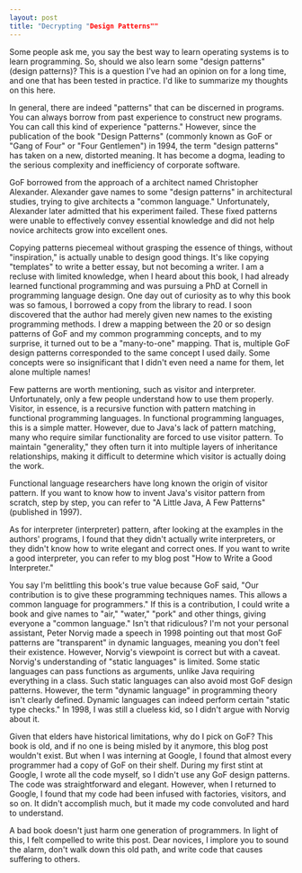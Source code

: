 ```yaml
---
layout: post
title: "Decrypting "Design Patterns""
---
```



Some people ask me, you say the best way to learn operating systems is to learn programming. So, should we also learn some "design patterns" (design patterns)? This is a question I've had an opinion on for a long time, and one that has been tested in practice. I'd like to summarize my thoughts on this here.

In general, there are indeed "patterns" that can be discerned in programs. You can always borrow from past experience to construct new programs. You can call this kind of experience "patterns." However, since the publication of the book "Design Patterns" (commonly known as GoF or "Gang of Four" or "Four Gentlemen") in 1994, the term "design patterns" has taken on a new, distorted meaning. It has become a dogma, leading to the serious complexity and inefficiency of corporate software.

GoF borrowed from the approach of a architect named Christopher Alexander. Alexander gave names to some "design patterns" in architectural studies, trying to give architects a "common language." Unfortunately, Alexander later admitted that his experiment failed. These fixed patterns were unable to effectively convey essential knowledge and did not help novice architects grow into excellent ones.

Copying patterns piecemeal without grasping the essence of things, without "inspiration," is actually unable to design good things. It's like copying "templates" to write a better essay, but not becoming a writer. I am a recluse with limited knowledge, when I heard about this book, I had already learned functional programming and was pursuing a PhD at Cornell in programming language design. One day out of curiosity as to why this book was so famous, I borrowed a copy from the library to read. I soon discovered that the author had merely given new names to the existing programming methods. I drew a mapping between the 20 or so design patterns of GoF and my common programming concepts, and to my surprise, it turned out to be a "many-to-one" mapping. That is, multiple GoF design patterns corresponded to the same concept I used daily. Some concepts were so insignificant that I didn't even need a name for them, let alone multiple names!

Few patterns are worth mentioning, such as visitor and interpreter. Unfortunately, only a few people understand how to use them properly. Visitor, in essence, is a recursive function with pattern matching in functional programming languages. In functional programming languages, this is a simple matter. However, due to Java's lack of pattern matching, many who require similar functionality are forced to use visitor pattern. To maintain "generality," they often turn it into multiple layers of inheritance relationships, making it difficult to determine which visitor is actually doing the work.

Functional language researchers have long known the origin of visitor pattern. If you want to know how to invent Java's visitor pattern from scratch, step by step, you can refer to "A Little Java, A Few Patterns" (published in 1997).

As for interpreter (interpreter) pattern, after looking at the examples in the authors' programs, I found that they didn't actually write interpreters, or they didn't know how to write elegant and correct ones. If you want to write a good interpreter, you can refer to my blog post "How to Write a Good Interpreter."

You say I'm belittling this book's true value because GoF said, "Our contribution is to give these programming techniques names. This allows a common language for programmers." If this is a contribution, I could write a book and give names to "air," "water," "pork" and other things, giving everyone a "common language." Isn't that ridiculous? I'm not your personal assistant, Peter Norvig made a speech in 1998 pointing out that most GoF patterns are "transparent" in dynamic languages, meaning you don't feel their existence. However, Norvig's viewpoint is correct but with a caveat. Norvig's understanding of "static languages" is limited. Some static languages can pass functions as arguments, unlike Java requiring everything in a class. Such static languages can also avoid most GoF design patterns. However, the term "dynamic language" in programming theory isn't clearly defined. Dynamic languages can indeed perform certain "static type checks." In 1998, I was still a clueless kid, so I didn't argue with Norvig about it.

Given that elders have historical limitations, why do I pick on GoF? This book is old, and if no one is being misled by it anymore, this blog post wouldn't exist. But when I was interning at Google, I found that almost every programmer had a copy of GoF on their shelf. During my first stint at Google, I wrote all the code myself, so I didn't use any GoF design patterns. The code was straightforward and elegant. However, when I returned to Google, I found that my code had been infused with factories, visitors, and so on. It didn't accomplish much, but it made my code convoluted and hard to understand.

A bad book doesn't just harm one generation of programmers. In light of this, I felt compelled to write this post. Dear novices, I implore you to sound the alarm, don't walk down this old path, and write code that causes suffering to others.